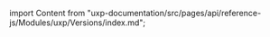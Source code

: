 
import Content from "uxp-documentation/src/pages/api/reference-js/Modules/uxp/Versions/index.md";

<Content query="product=photoshop"/>
